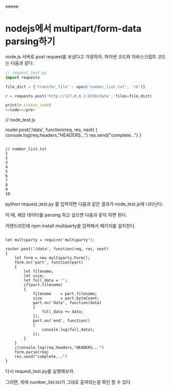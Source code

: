 eeeee
# nodejs에서 multipart/form-data parsing하기

node.js 서버로 post request를 보냈다고 가정하자.
파이썬 코드와 자바스크립트 코드는 다음과 같다.
```js
// request_test.py
import requests

file_dict = {'transfer_file' : open('number_list.txt', 'rb')}

r = requests.post('http://127.0.0.1:8250/data', files=file_dict)

print(r.status_code)
</code></pre>

```
// node_test.js

router.post('/data', function(req, res, next)
{
    console.log(req.headers,"HEADERS...")
    res.send("complete...")
}
</code></pre>

<pre><code>
// number_list.txt
1
2
3
4
5
6
7
8
9
10
</code></pre>

python request_test.py 를 입력하면 다음과 같은 결과가 node_test.js에 나타난다.

이 때, 
해당 데이터를 parsing 하고 싶으면 다음과 같이 하면 된다.

커맨드라인에 
npm install multiparty을 입력해서 패키지를 설치한다.

<pre><code>
let multiparty = require('multiparty');

router.post('/data', function(req, res, next)
{
    let form = new multiparty.Form();
    form.on('part', function(part)
    {
        let filename;
        let size;
        let full_data = '';
        if(part.filename)
        {
            filename    = part.filename;
            size        = part.byteCount;
            part.on('data', function(data)
            {
                full_data += data;
            });
            part.on('end', function()
            {
                console.log(full_data);
            });
        }
    }
    //console.log(req.headers,"HEADERS...")
    form.parse(req)
    res.send("complete...")
}
</code></pre>

다시 request_test.py를 실행해보자.

그러면, 
위에 number_list.txt가 그대로 출력되는걸 확인 할 수 있다
